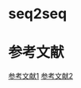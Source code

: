 # seq2seq


# 参考文献
[参考文献1](https://spaces.ac.cn/archives/5861)
[参考文献2](https://arxiv.org/pdf/1409.3215.pdf)
